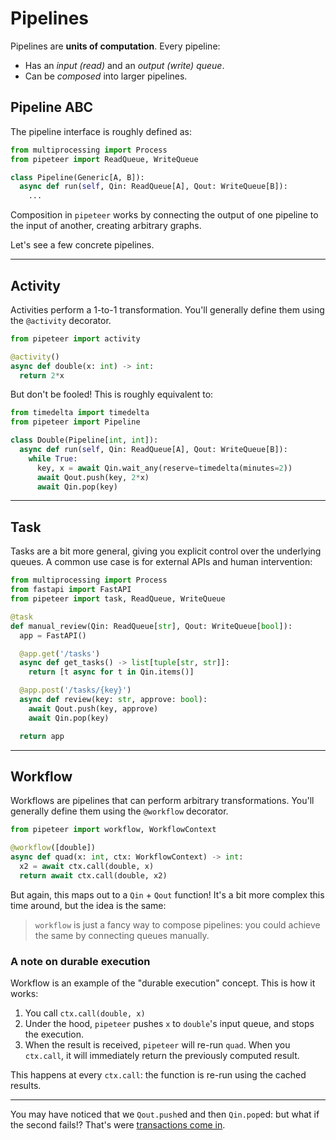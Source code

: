 # Pipelines

Pipelines are **units of computation**. Every pipeline:

- Has an *input (read)* and an *output (write) queue*.
- Can be *composed* into larger pipelines.

## Pipeline ABC

The pipeline interface is roughly defined as:

```python
from multiprocessing import Process
from pipeteer import ReadQueue, WriteQueue

class Pipeline(Generic[A, B]):
  async def run(self, Qin: ReadQueue[A], Qout: WriteQueue[B]):
    ...
```

Composition in `pipeteer` works by connecting the output of one pipeline to the input of another, creating arbitrary graphs.

Let's see a few concrete pipelines.

---

## Activity

Activities perform a 1-to-1 transformation. You'll generally define them using the `@activity` decorator.

```python
from pipeteer import activity

@activity()
async def double(x: int) -> int:
  return 2*x
```

But don't be fooled! This is roughly equivalent to:
  
```python
from timedelta import timedelta
from pipeteer import Pipeline

class Double(Pipeline[int, int]):
  async def run(self, Qin: ReadQueue[A], Qout: WriteQueue[B]):
    while True:
      key, x = await Qin.wait_any(reserve=timedelta(minutes=2))
      await Qout.push(key, 2*x)
      await Qin.pop(key)
```

---

## Task

Tasks are a bit more general, giving you explicit control over the underlying queues. A common use case is for external APIs and human intervention:

```python
from multiprocessing import Process
from fastapi import FastAPI
from pipeteer import task, ReadQueue, WriteQueue

@task
def manual_review(Qin: ReadQueue[str], Qout: WriteQueue[bool]):
  app = FastAPI()

  @app.get('/tasks')
  async def get_tasks() -> list[tuple[str, str]]:
    return [t async for t in Qin.items()]

  @app.post('/tasks/{key}')
  async def review(key: str, approve: bool):
    await Qout.push(key, approve)
    await Qin.pop(key)

  return app
```

---

## Workflow

Workflows are pipelines that can perform arbitrary transformations. You'll generally define them using the `@workflow` decorator.

```python
from pipeteer import workflow, WorkflowContext

@workflow([double])
async def quad(x: int, ctx: WorkflowContext) -> int:
  x2 = await ctx.call(double, x)
  return await ctx.call(double, x2)
```

But again, this maps out to a `Qin` + `Qout` function! It's a bit more complex this time around, but the idea is the same:

> `workflow` is just a fancy way to compose pipelines: you could achieve the same by connecting queues manually.

### A note on durable execution

Workflow is an example of the "durable execution" concept. This is how it works:

1. You call `ctx.call(double, x)`
2. Under the hood, `pipeteer` pushes `x` to `double`'s input queue, and stops the execution.
3. When the result is received, `pipeteer` will re-run `quad`. When you `ctx.call`, it will immediately return the previously computed result.

This happens at every `ctx.call`: the function is re-run using the cached results.

---

You may have noticed that we `Qout.push`ed and then `Qin.pop`ed: but what if the second fails!? That's were [transactions come in](transactions.md).
